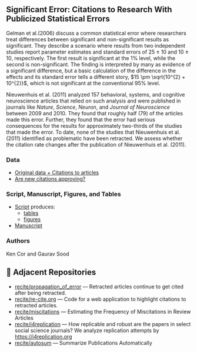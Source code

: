 ## Significant Error: Citations to Research With Publicized Statistical Errors

Gelman et al.(2006) discuss a common statistical error where researchers treat differences between significant and non-significant results as significant. They describe a scenario where results from two independent studies report parameter estimates and standard errors of 25 $\pm$ 10 and 10 $\pm$ 10, respectively. The first result is significant at the 1\% level, while the second is non-significant. The finding is interpreted by many as evidence of a significant difference, but a basic calculation of the difference in the effects and its standard error tells a different story, $15 \pm \sqrt{10^{2} + 10^{2}}$, which is not significant at the conventional 95\% level.

Nieuwenhuis et al. (2011) analyzed 157 behavioral, systems, and cognitive neuroscience articles that relied on such analysis and were published in journals like *Nature*, *Science*, *Neuron*, and *Journal of Neuroscience* between 2009 and 2010. They found that roughly half (79) of the articles made this error. Further, they found that the error had serious consequences for the results for approximately two-thirds of the studies that made the error. To date, none of the studies that Nieuwenhuis et al. (2011) identified as problematic have been retracted. We assess whether the citation rate changes after the publication of Nieuwenhuis et al. (2011).

### Data

* [Original data + Citations to articles](data/01_nieuwenhuis/)
* [Are new citations approving?](data/02_are_nw_citations_approving/)

### Script, Manuscript, Figures, and Tables

* [Script](01_nieuwenhuis.R) produces:
    * [tables](tabs/)
    * [figures](figs/)
* [Manuscript](ms/)

### Authors

Ken Cor and Gaurav Sood

## 🔗 Adjacent Repositories

- [recite/propagation_of_error](https://github.com/recite/propagation_of_error) — Retracted articles continue to get cited after being retracted.
- [recite/re-cite.org](https://github.com/recite/re-cite.org) — Code for a web application to highlight citations to retracted articles.
- [recite/miscitations](https://github.com/recite/miscitations) — Estimating the Frequency of Miscitations in Review Articles
- [recite/i4replication](https://github.com/recite/i4replication) — How replicable and robust are the papers in select social science journals? We analyze replication attempts by https://i4replication.org
- [recite/autosum](https://github.com/recite/autosum) — Summarize Publications Automatically
